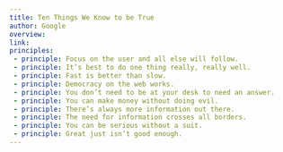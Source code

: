 ```yaml
---
title: Ten Things We Know to be True
author: Google
overview:
link:
principles:
 - principle: Focus on the user and all else will follow.
 - principle: It’s best to do one thing really, really well.
 - principle: Fast is better than slow.
 - principle: Democracy on the web works.
 - principle: You don’t need to be at your desk to need an answer.
 - principle: You can make money without doing evil.
 - principle: There’s always more information out there.
 - principle: The need for information crosses all borders.
 - principle: You can be serious without a suit.
 - principle: Great just isn’t good enough.
---
```

